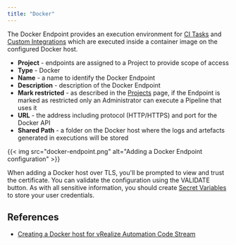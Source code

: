 ```yaml
---
title: "Docker"
---
```


The Docker Endpoint provides an execution environment for [CI Tasks](/Pipelines/Tasks/CI) and [Custom Integrations](/Custom-Integrations) which are executed inside a container image on the configured Docker host. 

* **Project** - endpoints are assigned to a Project to provide scope of access
* **Type** - Docker
* **Name** - a name to identify the Docker Endpoint
* **Description** - description of the Docker Endpoint
* **Mark restricted** - as described in the [Projects](/Configure/Projects) page, if the Endpoint is marked as restricted only an Administrator can execute a Pipeline that uses it
* **URL** - the address including protocol (HTTP/HTTPS) and port for the Docker API
* **Shared Path** - a folder on the Docker host where the logs and artefacts generated in executions will be stored

{{< img src="docker-endpoint.png" alt="Adding a Docker Endpoint configuration" >}}

When adding a Docker host over TLS, you'll be prompted to view and trust the certificate. You can validate the configuration using the VALIDATE button. As with all sensitive information, you should create [Secret Variables](/Configure/Variables/) to store your user credentials.

## References
* [Creating a Docker host for vRealize Automation Code Stream](https://blogs.vmware.com/management/2020/08/creating-a-docker-host-for-vra-code-stream.html)